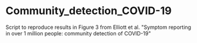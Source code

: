 # Community_detection_COVID-19

Script to reproduce results in Figure 3 from Elliott et al.
"Symptom reporting in over 1 million people: community detection of COVID-19"


